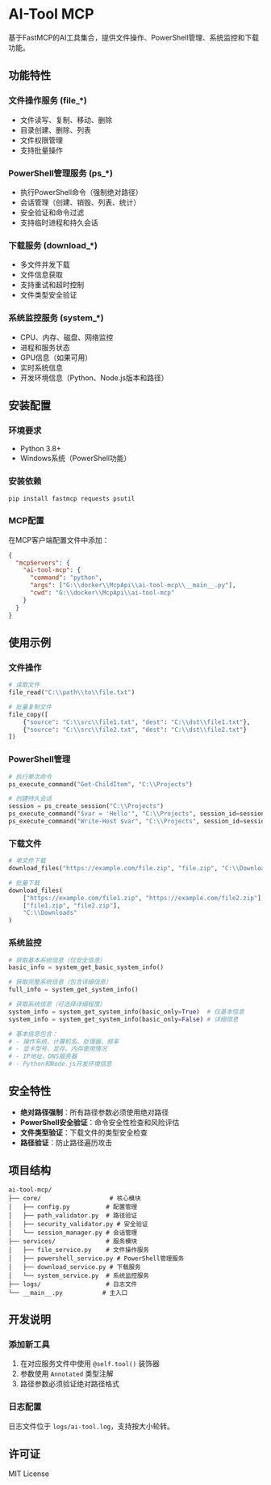 # AI-Tool MCP

基于FastMCP的AI工具集合，提供文件操作、PowerShell管理、系统监控和下载功能。

## 功能特性

### 文件操作服务 (file_*)
- 文件读写、复制、移动、删除
- 目录创建、删除、列表
- 文件权限管理
- 支持批量操作

### PowerShell管理服务 (ps_*)
- 执行PowerShell命令（强制绝对路径）
- 会话管理（创建、销毁、列表、统计）
- 安全验证和命令过滤
- 支持临时进程和持久会话

### 下载服务 (download_*)
- 多文件并发下载
- 文件信息获取
- 支持重试和超时控制
- 文件类型安全验证

### 系统监控服务 (system_*)
- CPU、内存、磁盘、网络监控
- 进程和服务状态
- GPU信息（如果可用）
- 实时系统信息
- 开发环境信息（Python、Node.js版本和路径）

## 安装配置

### 环境要求
- Python 3.8+
- Windows系统（PowerShell功能）

### 安装依赖
```bash
pip install fastmcp requests psutil
```

### MCP配置
在MCP客户端配置文件中添加：
```json
{
  "mcpServers": {
    "ai-tool-mcp": {
      "command": "python",
      "args": ["G:\\docker\\McpApi\\ai-tool-mcp\\__main__.py"],
      "cwd": "G:\\docker\\McpApi\\ai-tool-mcp"
    }
  }
}
```

## 使用示例

### 文件操作
```python
# 读取文件
file_read("C:\\path\\to\\file.txt")

# 批量复制文件
file_copy([
    {"source": "C:\\src\\file1.txt", "dest": "C:\\dst\\file1.txt"},
    {"source": "C:\\src\\file2.txt", "dest": "C:\\dst\\file2.txt"}
])
```

### PowerShell管理
```python
# 执行单次命令
ps_execute_command("Get-ChildItem", "C:\\Projects")

# 创建持久会话
session = ps_create_session("C:\\Projects")
ps_execute_command("$var = 'Hello'", "C:\\Projects", session_id=session["session_id"])
ps_execute_command("Write-Host $var", "C:\\Projects", session_id=session["session_id"])
```

### 下载文件
```python
# 单文件下载
download_files("https://example.com/file.zip", "file.zip", "C:\\Downloads")

# 批量下载
download_files(
    ["https://example.com/file1.zip", "https://example.com/file2.zip"],
    ["file1.zip", "file2.zip"],
    "C:\\Downloads"
)
```

### 系统监控
```python
# 获取基本系统信息（仅安全信息）
basic_info = system_get_basic_system_info()

# 获取完整系统信息（包含详细信息）
full_info = system_get_system_info()

# 获取系统信息（可选择详细程度）
system_info = system_get_system_info(basic_only=True)  # 仅基本信息
system_info = system_get_system_info(basic_only=False) # 详细信息

# 基本信息包含：
# - 操作系统、计算机名、处理器、频率
# - 显卡型号、显存、内存使用情况
# - IP地址、DNS服务器
# - Python和Node.js开发环境信息
```

## 安全特性

- **绝对路径强制**：所有路径参数必须使用绝对路径
- **PowerShell安全验证**：命令安全性检查和风险评估
- **文件类型验证**：下载文件的类型安全检查
- **路径验证**：防止路径遍历攻击

## 项目结构

```
ai-tool-mcp/
├── core/                   # 核心模块
│   ├── config.py          # 配置管理
│   ├── path_validator.py  # 路径验证
│   ├── security_validator.py # 安全验证
│   └── session_manager.py # 会话管理
├── services/              # 服务模块
│   ├── file_service.py    # 文件操作服务
│   ├── powershell_service.py # PowerShell管理服务
│   ├── download_service.py # 下载服务
│   └── system_service.py  # 系统监控服务
├── logs/                  # 日志文件
└── __main__.py           # 主入口
```

## 开发说明

### 添加新工具
1. 在对应服务文件中使用 `@self.tool()` 装饰器
2. 参数使用 `Annotated` 类型注解
3. 路径参数必须验证绝对路径格式

### 日志配置
日志文件位于 `logs/ai-tool.log`，支持按大小轮转。

## 许可证

MIT License
